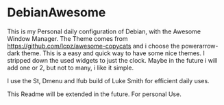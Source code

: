 # DebianAwesome

This is my Personal daily configuration of Debian, with the Awesome Window Manager.
The Theme comes from https://github.com/lcpz/awesome-copycats and i choose the powerarrow-dark theme.
This is a easy and quick way to have some nice themes. I stripped down the used widgets to just the clock.
Maybe in the future i will add one or 2, but not to many, i like it simple.


I use the St, Dmenu and lfub build of Luke Smith for efficient daily uses.

This Readme will be extended in the future. For personal Use.



